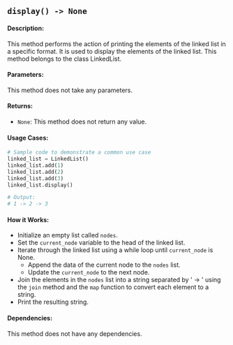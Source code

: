 ## `display() -> None`

#### Description:
This method performs the action of printing the elements of the linked list in a specific format. It is used to display the elements of the linked list. This method belongs to the class LinkedList.

#### Parameters:
This method does not take any parameters.

#### Returns:
- `None`: This method does not return any value.

#### Usage Cases:

```python
# Sample code to demonstrate a common use case
linked_list = LinkedList()
linked_list.add(1)
linked_list.add(2)
linked_list.add(3)
linked_list.display()

# Output:
# 1 -> 2 -> 3
```

#### How it Works:
- Initialize an empty list called `nodes`.
- Set the `current_node` variable to the head of the linked list.
- Iterate through the linked list using a while loop until `current_node` is None.
  - Append the data of the current node to the `nodes` list.
  - Update the `current_node` to the next node.
- Join the elements in the `nodes` list into a string separated by ' -> ' using the `join` method and the `map` function to convert each element to a string.
- Print the resulting string.

#### Dependencies:
This method does not have any dependencies.